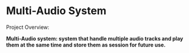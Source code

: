 # Multi-Audio System

Project Overview:

**Multi-Audio system: system that handle multiple audio tracks and play them at the same time and store them as session for future use.**